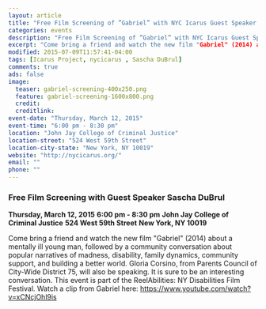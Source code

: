 ```yaml
---
layout: article
title: "Free Film Screening of ”Gabriel” with NYC Icarus Guest Speaker Sascha DuBrul"
categories: events
description: "Free Film Screening of ”Gabriel” with NYC Icarus Guest Speaker Sascha DuBrul."
excerpt: "Come bring a friend and watch the new film "Gabriel" (2014) about a mentally ill young man, followed by a community conversation about popular narratives of madness, disability, family dynamics, community support, and building a better world. Gloria Corsino, from Parents Council of City-Wide District 75, will also be speaking. It is sure to be an interesting conversation."
modified: 2015-07-09T11:57:41-04:00
tags: [Icarus Project, nycicarus , Sascha DuBrul]
comments: true
ads: false
image:
  teaser: gabriel-screening-400x250.png
  feature: gabriel-screening-1600x800.png
  credit: 
  creditlink: 
event-date: "Thursday, March 12, 2015"
event-time: "6:00 pm - 8:30 pm"
location: "John Jay College of Criminal Justice"
location-street: "524 West 59th Street"
location-city-state: "New York, NY 10019"
website: "http://nycicarus.org/"
email: ""
phone: ""
---
```

### Free Film Screening with Guest Speaker Sascha DuBrul

**Thursday, March 12, 2015**
**6:00 pm - 8:30 pm**
**John Jay College of Criminal Justice**
**524 West 59th Street**
**New York, NY 10019**

Come bring a friend and watch the new film "Gabriel" (2014) about a mentally ill young man, followed by a community conversation about popular narratives of madness, disability, family dynamics, community support, and building a better world. Gloria Corsino, from Parents Council of City-Wide District 75, will also be speaking. It is sure to be an interesting conversation. This event is part of the ReelAbilities: NY Disabilities Film Festival. Watch a clip from Gabriel here: https://www.youtube.com/watch?v=xCNcjOhl9is
